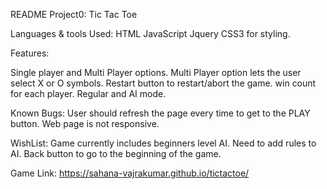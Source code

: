 README
Project0: Tic Tac Toe

Languages & tools Used:
HTML
JavaScript
Jquery
CSS3 for styling.

Features:

Single player and Multi Player options.
Multi Player option lets the user select X or O symbols.
Restart button to restart/abort the game.
win count for each player.
Regular and AI mode.

Known Bugs:
User should refresh the page every time to get to the PLAY button.
Web page is not responsive.

WishList:
Game currently includes beginners level AI. Need to add rules to AI.
Back button to go to the beginning of the game.

Game Link: https://sahana-vajrakumar.github.io/tictactoe/
